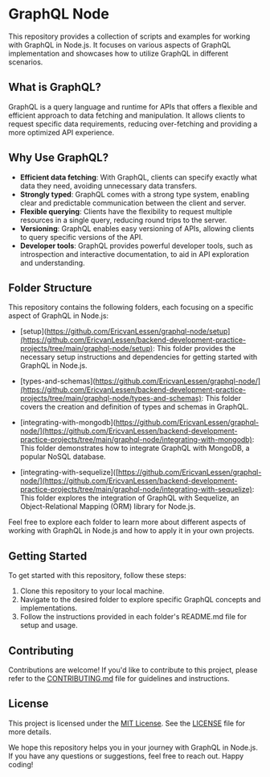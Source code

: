 # GraphQL Node

This repository provides a collection of scripts and examples for working with GraphQL in Node.js. It focuses on various aspects of GraphQL implementation and showcases how to utilize GraphQL in different scenarios.

## What is GraphQL?

GraphQL is a query language and runtime for APIs that offers a flexible and efficient approach to data fetching and manipulation. It allows clients to request specific data requirements, reducing over-fetching and providing a more optimized API experience.

## Why Use GraphQL?

- **Efficient data fetching**: With GraphQL, clients can specify exactly what data they need, avoiding unnecessary data transfers.
- **Strongly typed**: GraphQL comes with a strong type system, enabling clear and predictable communication between the client and server.
- **Flexible querying**: Clients have the flexibility to request multiple resources in a single query, reducing round trips to the server.
- **Versioning**: GraphQL enables easy versioning of APIs, allowing clients to query specific versions of the API.
- **Developer tools**: GraphQL provides powerful developer tools, such as introspection and interactive documentation, to aid in API exploration and understanding.

## Folder Structure

This repository contains the following folders, each focusing on a specific aspect of GraphQL in Node.js:

- [setup](https://github.com/EricvanLessen/graphql-node/setup](https://github.com/EricvanLessen/backend-development-practice-projects/tree/main/graphql-node/setup): This folder provides the necessary setup instructions and dependencies for getting started with GraphQL in Node.js.

- [types-and-schemas](https://github.com/EricvanLessen/graphql-node/](https://github.com/EricvanLessen/backend-development-practice-projects/tree/main/graphql-node/types-and-schemas): This folder covers the creation and definition of types and schemas in GraphQL.

- [integrating-with-mongodb](https://github.com/EricvanLessen/graphql-node/](https://github.com/EricvanLessen/backend-development-practice-projects/tree/main/graphql-node/integrating-with-mongodb): This folder demonstrates how to integrate GraphQL with MongoDB, a popular NoSQL database.

- [integrating-with-sequelize]([https://github.com/EricvanLessen/graphql-node/](https://github.com/EricvanLessen/backend-development-practice-projects/tree/main/graphql-node/integrating-with-sequelize): This folder explores the integration of GraphQL with Sequelize, an Object-Relational Mapping (ORM) library for Node.js.

Feel free to explore each folder to learn more about different aspects of working with GraphQL in Node.js and how to apply it in your own projects.

## Getting Started

To get started with this repository, follow these steps:

1. Clone this repository to your local machine.
2. Navigate to the desired folder to explore specific GraphQL concepts and implementations.
3. Follow the instructions provided in each folder's README.md file for setup and usage.

## Contributing

Contributions are welcome! If you'd like to contribute to this project, please refer to the [CONTRIBUTING.md](CONTRIBUTING.md) file for guidelines and instructions.

## License

This project is licensed under the [MIT License](LICENSE). See the [LICENSE](LICENSE) file for more details.

We hope this repository helps you in your journey with GraphQL in Node.js. If you have any questions or suggestions, feel free to reach out. Happy coding!
